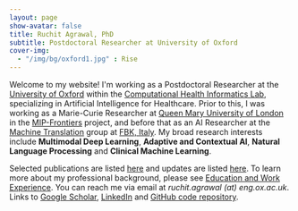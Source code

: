 ```yaml
---
layout: page
show-avatar: false
title: Ruchit Agrawal, PhD
subtitle: Postdoctoral Researcher at University of Oxford
cover-img: 
  - "/img/bg/oxford1.jpg" : Rise
---
```


Welcome to my website! I'm working as a Postdoctoral Researcher at the [University of Oxford](https://www.ox.ac.uk/) within the [Computational Health Informatics Lab](https://eng.ox.ac.uk/chi/), specializing in Artificial Intelligence for Healthcare. Prior to this, I was working as a Marie-Curie Researcher at [Queen Mary University of London](https://www.qmul.ac.uk/) in the [MIP-Frontiers](https://mip-frontiers.eu/) project, and before that as an AI Researcher at the [Machine Translation](https://ict.fbk.eu/units/hlt-mt/) group at [FBK, Italy](https://www.fbk.eu/en/). My broad research interests include **Multimodal Deep Learning**, **Adaptive and Contextual AI**, **Natural Language Processing** and **Clinical Machine Learning**. 

Selected publications are listed [here](/publications) and updates are listed [here](/news). To learn more about my professional background, please see [Education and Work Experience](/background). 
You can reach me via email at _ruchit.agrawal (at) eng.ox.ac.uk_. Links to [Google Scholar](https://scholar.google.com/citations?user=2txekSkAAAAJ&hl=en), [LinkedIn](https://www.linkedin.com/in/ruchit-agrawal-824930220/) and [GitHub code repository](https://github.com/rragrawal).
